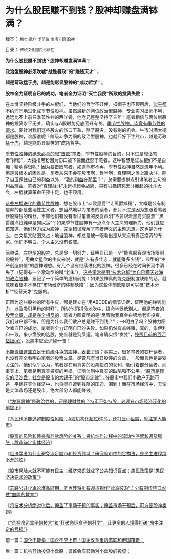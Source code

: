 # 为什么股民赚不到钱？股神却赚盘满钵满？

标签： `熊市` `散户` `季节性` `市场干预` `股神` 

目录： `传统文化国民劣根性`

**为什么股民赚不到钱？股神却赚盘满钵满**？

**政治型股神必须吹嘘“战胜暴政”的“赚钱天才”；**

**越是苛政猛于虎，越是能彰显股神的“成功哲学”；**

**股神全力证明自已的成功，笔者全力证明“天亡我民”所致的投资失败**；

在本博坚持阶级斗争的左棍们，当他们的哲学不好使，扣帽子也不顶用后，[似乎都不约而同地进化成季节性股神](../../../2011/12/28/季节性股神现象：算命神棍和股神半仙.md)。虽然最新的两位政治型股神，专业实习出师不利，远远比不上前任季节性神的西洋镜，他老兄整整坚持了三年！笔者相信与两位新股神的投资水平无关，确实与A股时势见底回升有关。[季节性股神，毕竟有季节性的要求](../../../2011/7/8/股神骂股民（命中机率＝亏损概率）；.md)。要针对我们这些股友的伤口下盐，除了股灾，没有别的机会。牛市时满大街都是股神，谁服谁呢？阶级斗争为纲的政治型股神，也就只好下注熊市，越是苛政猛于虎，越是能彰显股神的“成功哲学。

[季节性股神的确未必真的想“击败”笔者](../../../2011/12/28/防左，防贼，防股神.md)，季节性股神的目的，只不过是想让笔者“掉粉”，大指指黑粉因为伤口被下盐而迁怒于笔者。这种智慧足证左棍们不是白痴；精明得很呢！因为要击败笔者，如逢熊市不再，季节性股神自然是流年不利。但是最根本的困难是，笔者从来不会在股市啊，哲学啊，真理啊之类上跟决斗。除了自卫保住自已的利益以外，“[我的利益在那里](../../../2009/12/14/经济学科学的实证集是什么？.md)？”，总需要提供点引诱笔者上勾的利益理由。笔者对“真理战斗”永远挂起免战牌，只有兴趣研究因斗而起的批斗大会，左棍就算革命干预十足，也不顶用。

[这些左棍进化的季节性股神](../../../2012/11/8/为什么有些富人还赖在国内不移民？.md)，想在股市上“斗败黑爵”“让黑爵掉粉”，大概是公有制信仰的都是些理性主义者，想当然地以为笔者的读者，都只不过是因为想跟着笔者炒股赚钱的粉丝。不知他们有没有看过笔者的反复声明“不要跟着黑爵买股票”“黑爵赚点钱纯粹是狗屎运”？如果季节性股神有一点点个人主义的理解力，他们就应该知道，他们努力成为股神，完全错误理解了笔者博文的主题思想。这也是为什么，曲文星又贴图又占卜地当股神，却总是被一眼看出是从来没有真正投资的专家。[他们不明白，个人主义没有权威](../../../2012/4/22/个体价值观没有说服他人的义务.md)。

简单说，[左棍型的股神](../../../2012/1/10/机构型股神的“谷物法”，政治型股神和孔庆东老师.md)，总是尽一切努力，证明自已是一个“能克服客观市场限制的股神”，用曲文星吹的牛皮来说，就是“人有多壮志，就能赚多少钱”，典型的“生产创造价值”的股神理想。有几个没有继续进化的股神，很多已经在时间长河中消失了（记得有一个激动型的叫“老朱”）。[这些常常是用“技术分析”为自已瞒天过海的政治股神](../../../2012/1/6/技术分析绝对化的政治意义和股神的奋斗.md)，忘记了一个简单的逻辑前提：如果股神真的能克服制度缺陷的话，就意味着根本不存在“市场经济的体制缺陷”；因为这些体制缺陷是可以被“技术分析”“经营天才”克服的。

正因为这些股神的所有牛皮，都是建立在“用ABCDE的细节证据，证明他的赚钱能力，以及吸引黑粉的崇拜”，所以他们拼命地吹牛，拼命地贬低别人。但[是笔者的股票文章，却是完全相反的](../../../2012/1/7/“选择命运盒子的技术”和“打破命运盒子的科学”.md)，笔者力图证明的是“尽管你我真金白银地老实投资，我们散户都不笨，但是为什么我们散户总是赚不到钱？”；——>明白了吗？股神力图吹嘘自已的成功，笔者则全力证明自已的失败。如果仍然有点钱赚，真的，象伊利和一致，象小盘股的选股，完全就是狗屎运。笔者确实很“贪婪”，[按照目前的百万亿级m2](../../../2013/4/15/凯恩斯主义的基础货币与M2之间的乘数和国进民退；.md)，股票本应至少翻十倍！

[不能责怪这些立足于阶级斗争的股神，表错了情](../../../2012/11/9/为什么“技术型股神”和“哲学家”令人反感.md)；事实上，很多笔者的铁杆读者，也没有完全看明白笔者的股票文章，尽管凡有当日股评的文章，一般而言也是最受关注的。他们似乎以为，笔者是在用真实的股票投资的获利，吸引着部分读者。而事实上，笔者是用真实投资的亏损，证明体制中真实的缺陷和不公平。“[股市是现实的活沙盘，社会是股市的大镜子”的“股市定律”；](../../../2011/12/29/A股百态是中国民主进程的活沙盘;中国国民民主素质确实低.md)在股市中我们小散户无路可逃，平民在实体经济中，也将同样遭到残酷的压迫、围剿！而在市场经济中，无论是实体市场还是股市，绝大部分人都能赚钱。

《[“左翼股神”是政治性的，还是理财性的？持币不如持股，必须在市场经济深化的前提下](../../../2012/1/5/“左翼股神”是政治性的，还是理财性的？.md)》

《[基民也不能逃避制度性风险；A股机构化超过60%，还打压小盘股，就注定大熊市](../../../2012/1/5/A股机构化超过60%，还打压小盘股，就注定大熊市.md)》

《[股票的风险和债券和存款风险的关系；投机炒作过程中的流动性滞留和通货膨胀；股市锚定实体经济](../../../2012/1/5/股市的风险到底有多大？更大的风险从那里来？.md)》

《[经济学者为什么避免涉足股市和投资领域？研究股市中的谷物法，是民主进程绕不开的坎](../../../2012/1/5/股市的风险到底有多大？更大的风险从那里来？.md)》

《[股市风险大就不可能有民主；经济常识就成了公共知识盲点；愚民政策是“愚民坚决要求的政策”](../../../2012/1/6/股市风险大，中国就不可能有民主.md)》

《[苏联公开化舆论准备时期，老百姓将所有观点视作“此派彼派”；公有制传统口水仗“血腥的教育”](../../../2012/1/6/为什么苏联公开化，没有铺平戈尔巴乔夫改革路？.md)》

《[将技术分析绝对化后，掩盖了市场干预的事实；掩盖市场干预后，可方便股神卖拐](../../../2012/1/6/技术分析绝对化的政治意义和股神的奋斗.md)》

《[“选择命运盒子的技术”和“打破命运盒子的科学”，让更多的人懂得打破“命中注定的亏损”](../../../2012/1/7/“选择命运盒子的技术”和“打破命运盒子的科学”.md)》

前一篇：[国企不能卖！国企不应上市！国企改革重蹈苏联和俄国覆辙；](../../../2013/4/24/国企不能卖！国企不应上市！国企改革重蹈苏联和俄国覆辙；.md)

后一篇：[机构开始投资小盘股；证监会应鼓励对小盘股的投资；](../../../2013/4/24/机构开始投资小盘股；证监会应鼓励对小盘股的投资；.md)